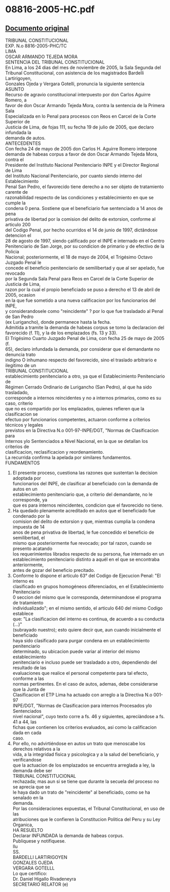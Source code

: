 
08816-2005-HC.pdf
=================
  
[Documento original](https://tc.gob.pe/jurisprudencia/2007/08816-2005-HC.pdf)  
---  
TRIBUNAL CONSTITUCIONAL  
EXP. N.o 8816-2005-PHC/TC  
LIMA  
OSCAR ARMANDO TEJEDA MORA  
SENTENCIA DEL TRIBUNAL CONSTITUCIONAL  
En Lima, a los 24 dias del mes de noviembre de 2005, la Sala Segunda del  
Tribunal Constitucional, con asistencia de los magistrados Bardelli Lartirigoyen,  
Gonzales Ojeda y Vergara Gotelli, pronuncia la siguiente sentencia  
ASUNTO  
Recurso de agravio constitucional interpuesto por don Carlos Aguirre Romero, a  
favor de don Oscar Armando Tejeda Mora, contra la sentencia de la Primera Sala  
Especializada en lo Penal para procesos con Reos en Carcel de la Corte Superior de  
Justicia de Lima, de fojas 111, su fecha 19 de julio de 2005, que declaro infundada la  
demanda de autos.  
ANTECEDENTES  
Con fecha 24 de mayo de 2005 don Carlos H. Aguirre Romero interpone  
demanda de habeas corpus a favor de don Oscar Armando Tejeda Mora, contra el  
Presidente del Instituto Nacional Penitenciario INPE y el Director Regional de Lima  
del Instituto Nacional Penitenciario, por cuanto siendo interno del Establecimiento  
Penal San Pedro, el favorecido tiene derecho a no ser objeto de tratamiento carente de  
razonabilidad respecto de las condiciones y establecimiento en que se cumple la  
condena 0 pena. Sostiene que el beneficiario fue sentenciado a 14 anos de pena  
privativa de libertad por la comision del delito de extorsion, conforme al articulo 200  
del Codigo Penal, por hecho ocurridos el 14 de junio de 1997, dictândose detencion el  
28 de agosto de 1997, siendo çalificado por el INPE e internado en el Centro  
Penitenciario de San Jorge, por su condicion de primario y de efectivo de la Policia  
Nacional; posteriormente, el 18 de mayo de 2004, el Trigésimo Octavo Juzgado Penal le  
concede el beneficio penitenciario de semilibertad y que al ser apelado, fue revocado  
por la Segunda Sala Penal para Reos en Carcel de la Corte Superior de Justicia de Lima,  
razon por la cual el propio beneficiado se puso a derecho el 13 de abril de 2005, ocasion  
en la que fue sometido a una nueva calificacion por los funcionarios del INPE,  
y considerandosele como "reincidente" ? por lo que fue trasladado al Penal de San Pedro  
(ex Lurigancho), donde permanece hasta la fecha.  
Admitida a tramite la demanda de habeas corpus se tomo la declaracion del  
favorecido (f. 11), y la de los emplazados (fs. 13 y 33).  
El Trigésimo Cuarto Juzgado Penal de Lima, con fecha 25 de mayo de 2005 (f.  
65), declaro infundada la demanda, por considerar que el demandante no denuncia trato  
indigno O inhumano respecto del favorecido, sino el traslado arbitrario e ilegitimo de un  
TRIBUNAL CONSTITUCIONAL  
establecimiento penitenciario a otro, ya que el Establecimiento Penitenciario de  
Régimen Cerrado Ordinario de Lurigancho (San Pedro), al que ha sido trasladado,  
corresponde a internos reincidentes y no a internos primarios, como es su caso, criterio  
que no es compartido por los emplazados, quienes refieren que la clasificacion se  
efectuo por funcionarios competentes, actuaron conforme a criterios técnicos y legales  
previstos en la Directiva N.o 001-97-INPE/DGT, "Normas de Clasificacion para  
Internos ylo Sentenciados a Nivel Nacional, en la que se detallan los criterios de  
clasificacion, reclasificacion y reordenamiento.  
La recurrida confirma la apelada por similares fundamentos.  
FUNDAMENTOS  
1. El presente proceso, cuestiona las razones que sustentan la decision adoptada por  
funcionarios del INPE, de clasificar al beneficiado con la demanda de autos en un  
establecimiento penitenciario que, a criterio del demandante, no le corresponde, ya  
que es para internos reincidentes, condicion que el favorecido no tiene.  
2. Ha quedado plenamente acreditado en autos que el beneficiado fue condenado por la  
comision del delito de extorsion y que, mientras cumplia la condena impuesta de 14  
anos de pena privativa de libertad, le fue concedido el beneficio de semilibertad, el  
mismo que posteriormente fue revocado; por tal razon, cuando se presento acatando  
los requerimientos librados respecto de su persona, fue internado en un  
establecimiento penitenciario distinto a aquél en el que se encontraba anteriormente,  
antes de gozar del beneficio precitado.  
3. Conforme lo dispone el articulo 63° del Codigo de Ejecucion Penal: "El interno es  
clasificado en grupos homogéneos diferenciados, en el Establecimiento Penitenciario  
0 seccion del mismo que le corresponda, determinandose el programa de tratamiento  
individualizado"; en el mismo sentido, el articulo 640 del mismo Codigo establece  
que: "La clasificacion del interno es continua, de acuerdo a su conducta (...)"  
(subrayado nuestro); esto quiere decir que, aun cuando inicialmente el beneficiado  
haya sido clasificado para purgar condena en un establecimiento penitenciario  
determinado, su ubicacion puede variar al interior del mismo establecimiento  
penitenciario e incluso puede ser trasladado a otro, dependiendo del resultado de las  
evaluaciones que realice el personal competente para tal efecto, conforme a las  
normas pertinentes. En el caso de autos, ademas, debe considerarse que la Junta de  
Clasificacion el ETP Lima ha actuado con arreglo a la Directiva N.o 001-97  
INPE/DGT, "Normas de Clasificacion para internos Procesados ylo Sentenciados  
nivel nacional", cuyo texto corre a fs. 46 y siguientes, apreciàndose a fs. 41 a 44, las  
fichas que contienen los criterios evaluados, asi como la calificacion dada en cada  
caso.  
4. Por ello, no advirtiéndose en autos un trato que menoscabe los derechos relativos a la  
vida, a la integridad fisica y psicologica y a la salud del beneficiario, y verificandose  
que la actuacion de los emplazados se encuentra arreglada a ley, la demanda debe ser  
TRIBUNAL CONSTITUCIONAL  
rechazada; mas aun si se tiene que durante la secuela del proceso no se aprecia que se  
le haya dado un trato de "reincidente" al beneficiado, como se ha senalado en la  
demanda.  
Por las consideraciones expuestas, el Tribunal Constitucional, en uso de las  
atribuciones que le confieren la Constitucion Politica del Peru y su Ley Organica,  
HA RESUELTO  
Declarar INFUNDADA la demanda de habeas corpus.  
Publiquese y notifiquese.  
llu  
SS.  
BARDELLI LARTIRIGOYEN  
GONZALES OJEDA  
VERGARA GOTELLL  
Lo que certifico:  
Dr. Daniel Higallo Rivadeneyra  
SECRETARIO RELATOR (e)